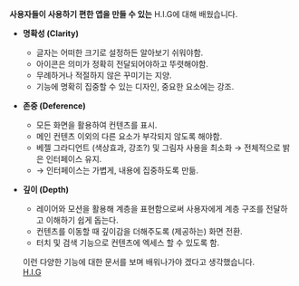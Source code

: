 **사용자들이 사용하기 편한 앱을 만들 수 있는** H.I.G에 대해 배웠습니다.

- **명확성 (Clarity)**
    - 글자는 어떠한 크기로 설정하든 알아보기 쉬워야함.
    - 아이콘은 의미가 정확히 전달되어야하고 뚜렷해야함.
    - 무례하거나 적절하지 않은 꾸미기는 지양.
    - 기능에 명확히 집중할 수 있는 디자인, 중요한 요소에는 강조.
- **존중 (Deference)**
    - 모든 화면을 활용하여 컨텐츠를 표시.
    - 메인 컨텐츠 이외의 다른 요소가 부각되지 않도록 해야함.
    - 베젤 그라디언트 (색상효과, 강조?) 및 그림자 사용을 최소화 → 전체적으로 밝은 인터페이스 유지.
    - → 인터페이스는 가볍게, 내용에 집중하도록 만듦.
- **깊이 (Depth)**
    - 레이어와 모션을 활용해 계층을 표현함으로써 사용자에게 계층 구조를 전달하고 이해하기 쉽게 돕는다.
    - 컨텐츠를 이동할 때 깊이감을 더해주도록 (제공하는) 화면 전환.
    - 터치 및 검색 기능으로 컨텐츠에 엑세스 할 수 있도록 함.
    
    이런 다양한 기능에 대한 문서를 보며 배워나가야 겠다고 생각했습니다. <br>
[H.I.G](https://developer.apple.com/design/human-interface-guidelines/designing-for-ios)
